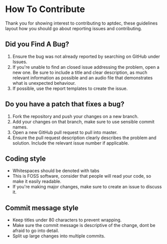 # How To Contribute

Thank you for showing interest to contributing to aptdec, these guidelines layout how you should go about reporting issues and contributing.

## Did you Find A Bug?

1. Ensure the bug was not already reported by searching on GitHub under Issues.
2. If you're unable to find an closed issue addressing the problem, open a new one. Be sure to include a title and clear description, as much relevant information as possible and an audio file that demonstrates what is unexpected behaviour.
3. If possible, use the report templates to create the issue.

## Do you have a patch that fixes a bug?

1. Fork the repository and push your changes on a new branch.
2. Add your changes on that branch, make sure to use sensible commit names.
3. Open a new GitHub pull request to pull into master.
4. Ensure the pull request description clearly describes the problem and solution. Include the relevant issue number if applicable.

## Coding style

- Whitespaces should be denoted with tabs
- This is FOSS software, consider that people will read your code, so make it easily readable.
- If you're making major changes, make sure to create an issue to discuss it.

## Commit message style

- Keep titles under 80 characters to prevent wrapping.
- Make sure the commit message is descriptive of the change, dont be afraid to go into detail.
- Split up large changes into multiple commits.
